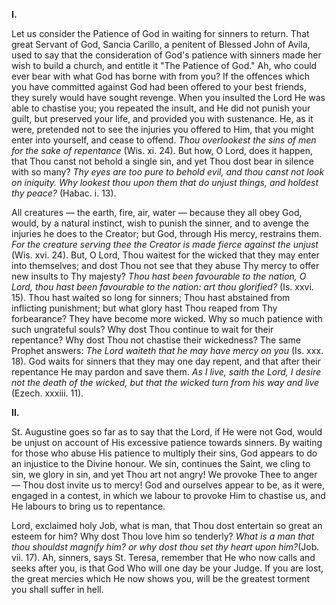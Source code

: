 
**I\.**

Let us consider the Patience of God in waiting for sinners to return. That great Servant of God, Sancia Carillo, a penitent of Blessed John of Avila, used to say that the consideration of God\'s patience with sinners made her wish to build a church, and entitle it \"The Patience of God.\" Ah, who could ever bear with what God has borne with from you? If the offences which you have committed against God had been offered to your best friends, they surely would have sought revenge. When you insulted the Lord He was able to chastise you; you repeated the insult, and He did not punish your guilt, but preserved your life, and provided you with sustenance. He, as it were, pretended not to see the injuries you offered to Him, that you might enter into yourself, and cease to offend. *Thou overlookest the sins of men for the sake of repentance* (Wis. xi. 24). But how, O Lord, does it happen, that Thou canst not behold a single sin, and yet Thou dost bear in silence with so many? *Thy eyes are too pure to behold evil, and thou canst not look on iniquity. Why lookest thou upon them that do unjust things, and holdest thy peace?* (Habac. i. 13).

All creatures — the earth, fire, air, water — because they all obey God, would, by a natural instinct, wish to punish the sinner, and to avenge the injuries he does to the Creator; but God, through His mercy, restrains them. *For the creature serving thee the Creator is made fierce against the unjust* (Wis. xvi. 24). But, O Lord, Thou waitest for the wicked that they may enter into themselves; and dost Thou not see that they abuse Thy mercy to offer new insults to Thy majesty? *Thou hast been favourable to the nation, O Lord, thou hast been favourable to the nation: art thou glorified?* (Is. xxvi. 15). Thou hast waited so long for sinners; Thou hast abstained from inflicting punishment; but what glory hast Thou reaped from Thy forbearance? They have become more wicked. Why so much patience with such ungrateful souls? Why dost Thou continue to wait for their repentance? Why dost Thou not chastise their wickedness? The same Prophet answers: *The Lord waiteth that he may have mercy on you* (Is. xxx. 18). God waits for sinners that they may one day repent, and that after their repentance He may pardon and save them. *As I live, saith the Lord, I desire not the death of the wicked, but that the wicked turn from his way and live* (Ezech. xxxiii. 11).

**II\.**

St. Augustine goes so far as to say that the Lord, if He were not God, would be unjust on account of His excessive patience towards sinners. By waiting for those who abuse His patience to multiply their sins, God appears to do an injustice to the Divine honour. We sin, continues the Saint, we cling to sin, we glory in sin, and yet Thou art not angry! We provoke Thee to anger — Thou dost invite us to mercy! God and ourselves appear to be, as it were, engaged in a contest, in which we labour to provoke Him to chastise us, and He labours to bring us to repentance.

Lord, exclaimed holy Job, what is man, that Thou dost entertain so great an esteem for him? Why dost Thou love him so tenderly? *What is a man that thou shouldst magnify him? or why dost thou set thy heart upon him?*(Job. vii. 17). Ah, sinners, says St. Teresa, remember that He who now calls and seeks after you, is that God Who will one day be your Judge. If you are lost, the great mercies which He now shows you, will be the greatest torment you shall suffer in hell.

